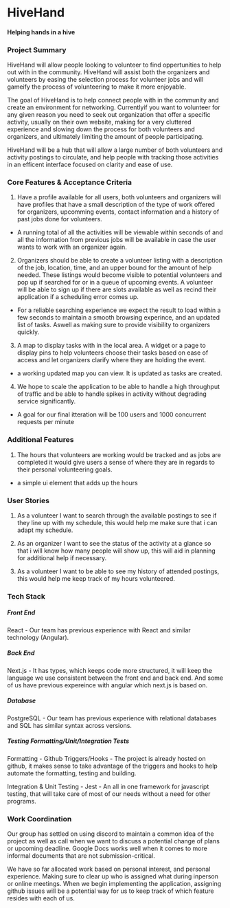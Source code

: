 

# HiveHand
#### Helping hands in a hive

### Project Summary

HiveHand will allow people looking to volunteer to find oppertunities to help out with in the community. HiveHand will assist both the organizers and volunteers by easing the selection process for volunteer jobs and will gameify the process of volunteering to make it more enjoyable. 

The goal of HiveHand is to help connect people with in the community and create an environment for networking. Currentlyif you want to volunteer for any given reason you need to seek out organization that offer a specific activity, usually on their own website, making for a very cluttered experience and slowing down the process for both volunteers and organizers, and ultimately limiting the amount of people participating.

HiveHand will be a hub that will allow a large number of both volunteers and activity postings to circulate, and help people with tracking those activities in an efficent interface focused on clarity and ease of use.

### Core Features & Acceptance Criteria

1) Have a profile available for all users, both volunteers and organizers will have profiles that have a small description of the type of work offered for organizers, upcomming events, contact information and a history of past jobs done for volunteers.

- A running total of all the activities will be viewable within seconds of and all the information from previous jobs will be available in case the user wants to work with an organizer again.

2) Organizers should be able to create a volunteer listing with a description of the job, location, time, and an upper bound for the amount of help needed. These listings would become visible to potential volunteers and pop up if searched for or in a queue of upcoming events. A volunteer will be able to sign up if there are slots available as well as recind their application if a scheduling error comes up. 
- For a reliable searching experience we expect the result to load within a few seconds to maintain a smooth browsing experince, and an updated list of tasks. Aswell as making sure to provide visibility to organizers quickly.

3) A map to display tasks with in the local area. A widget or a page to display pins to help volunteers choose their tasks based on ease of access and let organizers clarify where they are holding the event.
- a working updated map you can view. It is updated as tasks are created.

4) We hope to scale the application to be able to handle a high throughput of traffic and be able to handle spikes in activity without degrading service significantly.
- A goal for our final itteration will be 100 users and 1000 concurrent requests per minute

### Additional Features

1) The hours that volunteers are working would be tracked and as jobs are completed it would give users a sense of where they are in regards to their personal volunteering goals.
- a simple ui element that adds up the hours 

### User Stories

1) As a volunteer I want to search through the available postings to see if they line up with my schedule, this would help me make sure that i can adapt my schedule. 

2) As an organizer I want to see the status of the activity at a glance so that i will know how many people will show up, this will aid in planning for additional help if necessary.

3) As a volunteer I want to be able to see my history of attended postings, this would help me keep track of my hours volunteered.

### Tech Stack

##### Front End 
React - Our team has previous experience with React and similar technology (Angular).

##### Back End
Next.js - It has types, which keeps code more structured, it will keep the language we use consistent between the front end and back end. And some of us have previous expereince with angular which next.js is based on.

##### Database
PostgreSQL - Our team has previous experience with relational databases and SQL has similar syntax across versions.

##### Testing Formatting/Unit/Integration Tests
Formatting - Github Triggers/Hooks - The project is already hosted on github, it makes sense to take advantage of the triggers and hooks to help automate the formatting, testing and building.

Integration & Unit Testing - Jest - An all in one framework for javascript testing, that will take care of most of our needs without a need for other programs.

### Work Coordination
Our group has settled on using discord to maintain a common idea of the project as well as call when we want to discuss a potential change of plans or upcoming deadline. Google Docs works well when it comes to more informal documents that are not submission-critical. 

We have so far allocated work based on personal interest, and personal experience. Making sure to clear up who is assigned what during inperson or online meetings. When we begin implementing the application, assigning github issues will be a potential way for us to keep track of which feature resides with each of us.
